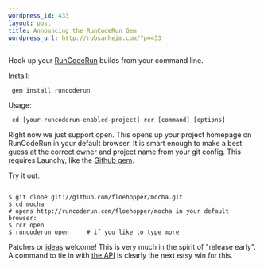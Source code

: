 ```yaml
--- 
wordpress_id: 433
layout: post
title: Announcing the RunCodeRun Gem
wordpress_url: http://robsanheim.com/?p=433
---
```

Hook up your <a href="http://runcoderun.com">RunCodeRun</a> builds from your command line.

Install:

<code>    gem install runcoderun</code>    

Usage:

<code>    cd [your-runcoderun-enabled-project]
 rcr [command] [options]
</code>

Right now we just support open.  This opens up your project homepage on RunCodeRun in your default browser.  It is smart enough to make a best guess at the correct owner and project name from your git config.  This requires Launchy, like the <a href="http://github.com/defunkt/github-gem">Github gem</a>.

Try it out:

<code>
$ git clone git://github.com/floehopper/mocha.git
$ cd mocha
# opens http://runcoderun.com/floehopper/mocha in your default browser:
$ rcr open            
$ runcoderun open     # if you like to type more</code>

Patches or <a href="http://github.com/rsanheim/runcoderun-gem/issues">ideas</a> welcome!  This is very much in the spirit of "release early".  A command to tie in with <a href="http://www.aaronbedra.com/2009/06/05/getting-rcr-status-for-a-specific-project.html">the API</a> is clearly the next easy win for this.
